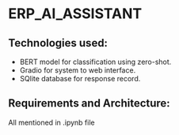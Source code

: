 # ERP_AI_ASSISTANT

## Technologies used:
* BERT model for classification using zero-shot.
* Gradio for system to web interface.
* SQlite database for response record.

## Requirements and Architecture:
All mentioned in .ipynb file
